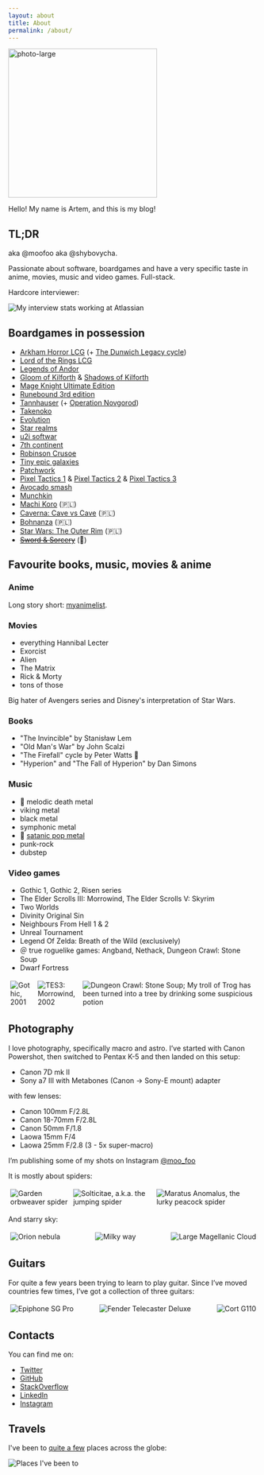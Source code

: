 ```yaml
---
layout: about
title: About
permalink: /about/
---
```


<img src="/images/about/photo-large-compressed-2.webp" alt="photo-large" width="300">

Hello! My name is Artem, and this is my blog!

## TL;DR

aka @moofoo aka @shybovycha.

Passionate about software, boardgames and have a very specific taste in anime, movies, music and video games. Full-stack.

Hardcore interviewer:

<img src="/images/about/interview-stats.webp" alt="My interview stats working at Atlassian">

## Boardgames in possession

* [Arkham Horror LCG](https://boardgamegeek.com/boardgame/205637/arkham-horror-card-game) (+ [The Dunwich Legacy cycle](https://boardgamegeek.com/boardgame/208545/arkham-horror-card-game-dunwich-legacy-expansion))
* [Lord of the Rings LCG](https://boardgamegeek.com/boardgame/77423/lord-rings-card-game)
* [Legends of Andor](https://boardgamegeek.com/boardgame/127398/legends-andor)
* [Gloom of Kilforth](https://boardgamegeek.com/boardgame/98527/gloom-kilforth-fantasy-quest-game) & [Shadows of Kilforth](https://boardgamegeek.com/boardgame/238916/shadows-kilforth-fantasy-quest-game)
* [Mage Knight Ultimate Edition](https://boardgamegeek.com/boardgame/248562/mage-knight-ultimate-edition)
* [Runebound 3rd edition](https://boardgamegeek.com/boardgame/181530/runebound-third-edition)
* [Tannhauser](https://boardgamegeek.com/boardgame/25261/tannhauser) (+ [Operation Novgorod](https://boardgamegeek.com/boardgameexpansion/31258/tannhauser-operation-novgorod))
* [Takenoko](https://boardgamegeek.com/boardgame/70919/takenoko)
* [Evolution](https://boardgamegeek.com/boardgame/155703/evolution)
* [Star realms](https://boardgamegeek.com/boardgame/147020/star-realms)
* [u2i softwar](https://softwar.u2i.com/)
* [7th continent](https://boardgamegeek.com/boardgame/180263/7th-continent)
* [Robinson Crusoe](https://boardgamegeek.com/boardgame/121921/robinson-crusoe-adventures-cursed-island)
* [Tiny epic galaxies](https://boardgamegeek.com/boardgame/163967/tiny-epic-galaxies)
* [Patchwork](https://boardgamegeek.com/boardgame/163412/patchwork)
* [Pixel Tactics 1](https://boardgamegeek.com/boardgame/125548/pixel-tactics) & [Pixel Tactics 2](https://boardgamegeek.com/boardgame/137423/pixel-tactics-2) & [Pixel Tactics 3](https://boardgamegeek.com/boardgame/152899/pixel-tactics-3)
* [Avocado smash](https://boardgamegeek.com/boardgame/261831/avocado-smash)
* [Munchkin](https://boardgamegeek.com/boardgame/1927/munchkin)
* [Machi Koro](https://boardgamegeek.com/boardgame/143884/machi-koro) (🇵🇱)
* [Caverna: Cave vs Cave](https://boardgamegeek.com/boardgame/220520/caverna-cave-vs-cave) (🇵🇱)
* [Bohnanza](https://boardgamegeek.com/boardgame/11/bohnanza) (🇵🇱)
* [Star Wars: The Outer Rim](https://boardgamegeek.com/boardgame/271896/star-wars-outer-rim) (🇵🇱)
* [<del>Sword & Sorcery</del>](https://boardgamegeek.com/boardgame/170771/sword-sorcery) (💸)

## Favourite books, music, movies & anime

### Anime

Long story short: [myanimelist](https://myanimelist.net/animelist/shybovycha).

### Movies

* everything Hannibal Lecter
* Exorcist
* Alien
* The Matrix
* Rick & Morty
* tons of those

Big hater of Avengers series and Disney's interpretation of Star Wars.

### Books

* "The Invincible" by Stanisław Lem
* "Old Man's War" by John Scalzi
* "The Firefall" cycle by Peter Watts 🌟
* "Hyperion" and "The Fall of Hyperion" by Dan Simons

### Music

* 🤘 melodic death metal
* viking metal
* black metal
* symphonic metal
* 🤘 [satanic pop metal](https://www.metal-archives.com/bands/Semargl/35756)
* punk-rock
* dubstep

### Video games

* Gothic 1, Gothic 2, Risen series
* The Elder Scrolls III: Morrowind, The Elder Scrolls V: Skyrim
* Two Worlds
* Divinity Original Sin
* Neighbours From Hell 1 & 2
* Unreal Tournament
* Legend Of Zelda: Breath of the Wild (exclusively)
* ＠ true roguelike games: Angband, Nethack, Dungeon Crawl: Stone Soup
* Dwarf Fortress

<div class="inline-gallery">
  <div class="image"><img src="/images/about/game-gothic.webp" alt="Gothic, 2001"></div>
  <div class="image"><img src="/images/about/game-morrowind.webp" alt="TES3: Morrowind, 2002"></div>
  <div class="image"><img src="/images/about/game-stone-soup.webp" alt="Dungeon Crawl: Stone Soup; My troll of Trog has been turned into a tree by drinking some suspicious potion"></div>
</div>

## Photography

I love photography, specifically macro and astro. I’ve started with Canon Powershot, then switched to Pentax K-5 and then landed on this setup:

* Canon 7D mk II
* Sony a7 III with Metabones (Canon → Sony-E mount) adapter

with few lenses:

* Canon 100mm F/2.8L
* Canon 18-70mm F/2.8L
* Canon 50mm F/1.8
* Laowa 15mm F/4
* Laowa 25mm F/2.8 (3 - 5x super-macro)

I’m publishing some of my shots on Instagram [@moo_foo](https://www.instagram.com/moo_foo)

It is mostly about spiders:

<div class="inline-gallery">
  <div class="image"><img src="/images/about/macrophoto-spider1.webp" alt="Garden orbweaver spider"></div>
  <div class="image"><img src="/images/about/macrophoto-spider2.webp" alt="Solticitae, a.k.a. the jumping spider"></div>
  <div class="image"><img src="/images/about/macrophoto-spider3.webp" alt="Maratus Anomalus, the lurky peacock spider"></div>
</div>

And starry sky:

<div class="inline-gallery">
  <div class="image"><img src="/images/about/astrophoto-orion.webp" alt="Orion nebula"></div>
  <div class="image"><img src="/images/about/astrophoto-large-magellanic-cloud.webp" alt="Milky way"></div>
  <div class="image"><img src="/images/about/astrophoto-milky-way.webp" alt="Large Magellanic Cloud"></div>
</div>

## Guitars

For quite a few years been trying to learn to play guitar. Since I’ve moved countries few times, I’ve got a collection of three guitars:

<div class="inline-gallery">
  <div class="image"><img src="/images/about/guitar-epiphone-sg-pro.webp" alt="Epiphone SG Pro"></div>
  <div class="image"><img src="/images/about/guitar-fender-telecaster-deluxe.webp" alt="Fender Telecaster Deluxe"></div>
  <div class="image"><img src="/images/about/guitar-cort-g-110.webp" alt="Cort G110"></div>
</div>


## Contacts

You can find me on:

* [Twitter](https://twitter.com/shybovycha)
* [GitHub](https://github.com/shybovycha)
* [StackOverflow](https://stackoverflow.com/users/330471/shybovycha)
* [LinkedIn](https://www.linkedin.com/in/shybovycha/)
* [Instagram](https://www.instagram.com/moo_foo)

## Travels

I've been to [quite a few](https://www.google.com/maps/d/edit?mid=1wrhzFS4aJfHBn5YB9vif0bWP8Bp9hC85&usp=sharing) places across the globe:

<img src="/images/about/map.webp" alt="Places I've been to">

<script src="/js/about.js"></script>

<style>
.inline-gallery {
  display: flex;
  justify-content: space-between;
}

.inline-gallery .image {
  margin: 4px;
}
</style>
